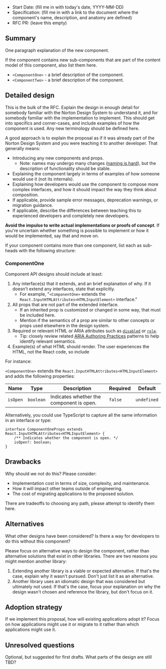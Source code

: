 - Start Date: (fill me in with today's date, YYYY-MM-DD)
- Specification: (fill me in with a link to the document where the component's name, description, and anatomy are defined)
- RFC PR: (leave this empty)

## Summary

One paragraph explanation of the new component.

If the component contains new sub-components that are part of the content model of this component, also list them here.

- `<ComponentOne>` - a brief description of the component.
- `<ComponentTwo>` - a brief description of the component.

## Detailed design

This is the bulk of the RFC.
Explain the design in enough detail for somebody familiar with the Norton Design System to understand it, and for somebody familiar with the implementation to implement.
This should get into specifics and corner-cases, and include examples of how the component is used.
Any new terminology should be defined here.

A good approach is to explain the proposal as if it was already part of the Norton Design System and you were teaching it to another developer.
That generally means:

- Introducing any new components and props.
  - Note: names may undergo many changes ([naming is hard](https://www.karlton.org/2017/12/naming-things-hard/)), but the description of functionality should be stable.
- Explaining the component largely in terms of examples of how someone would use it (not its internals).
- Explaining how developers would use the component to compose more complex interfaces, and how it should impact the way they think about composition.
- If applicable, provide sample error messages, deprecation warnings, or migration guidance.
- If applicable, describe the differences between teaching this to experienced developers and completely new developers.

**Avoid the impulse to write actual implementations or proofs of concept**.
If you're uncertain whether something is possible to implement or how it would be implemented, say that and move on.

If your component contains more than one component, list each as sub-heads with the following structure:

### ComponentOne

Component API designs should include at least:

1. Any interface(s) that it extends, and an brief explanation of why. If it doesn't extend any interfaces, state that explicitly.
   - For example, "`<ComponentOne>` extends the `React.InputHTMLAttributes<HTMLInputElement>` interface."
1. All props that are not part of the extended interface.
   - If an inherited prop is customized or changed in some way, that must be included here.
   - Mention if the semantics of a prop are similar to other concepts or props used elsewhere in the design system.
1. Required or relevant HTML or ARIA attributes such as [`disabled`](https://developer.mozilla.org/en-US/docs/Web/HTML/Attributes/disabled) or [`role`](https://developer.mozilla.org/en-US/docs/Web/Accessibility/ARIA/Roles).
   - Tip: closely review related [ARIA Authoring Practices](https://w3c.github.io/aria-practices/) patterns to help identify relevant semantics.
1. Example(s) of what HTML should render. The user experiences the HTML, not the React code, so include

For instance:

`<ComponentOne>` extends the `React.InputHTMLAttributes<HTMLInputElement>` and adds the following properties:

| Name     | Type      | Description                              | Required | Default     |
| -------- | --------- | ---------------------------------------- | -------- | ----------- |
| `isOpen` | `boolean` | Indicates whether the component is open. | `false`  | `undefined` |

Alternatively, you could use TypeScript to capture all the same information in an interface or type:

```tsx
interface ComponentOneProps extends React.InputHTMLAttributes<HTMLInputElement> {
    /** Indicates whether the component is open. */
    isOpen?: boolean;
}
```

## Drawbacks

Why should we not do this? Please consider:

- Implementation cost in terms of size, complexity, and maintenance.
- How it will impact other teams outside of engineering.
- The cost of migrating applications to the proposed solution.

There are tradeoffs to choosing any path, please attempt to identify them here.

## Alternatives

What other designs have been considered?
Is there a way for developers to do this without this component?

Please focus on alternative ways to design the component, rather than alternative solutions that exist in other libraries.
There are two reasons you might mention another library:

1. Extending another library is a viable or expected alternative. If that's the case, explain why it wasn't pursued. Don't just list it as an alternative.
2. Another library uses an idiomatic design that was considered but ultimately not used. If that's the case, focus your explanation on why the design wasn't chosen and reference the library, but don't focus on it.

## Adoption strategy

If we implement this proposal, how will existing applications adopt it?
Focus on how applications might use it or migrate to it rather than which applications might use it.

## Unresolved questions

Optional, but suggested for first drafts. What parts of the design are still TBD?
